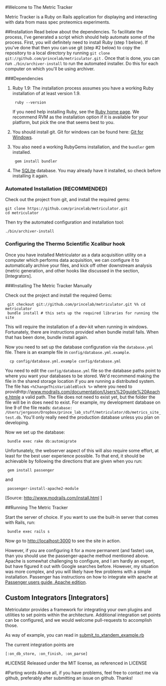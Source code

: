 #Welcome to The Metric Tracker

Metric Tracker is a Ruby on Rails application for displaying and interacting with data from
mass spec proteomics experiments.


##Installation
Read below about the dependencies.  To facilitate the process, I've generated a script which should help automate some of the process.  First, you will definitely need to install Ruby (step 1 below).  If you've done that then you can use git (step #2 below) to copy the repository to a local directory by running `git clone git://github.com/princelab/metriculator.git` . Once that is done, you can run `./bin/archiver-install` to run the automated installer.  Do this for each computer on which you'll be using archiver.

###Dependencies

1. Ruby 1.9:
   The installation process assumes you have a working Ruby installation of
   at least version 1.9.

        ruby --version

   If you need help installing Ruby, see the
   [Ruby home page](http://www.ruby-lang.org/en/downloads/).
   We recommend RVM as the installation option if it is available for your
   platform, but pick the one that seems best to you.

2. You should install git.  Git for windows can be found here: [Git for Windows](http://code.google.com/p/msysgit/).

3. You also need a working RubyGems installation, and the `bundler` gem
   installed.

        gem install bundler

4. The [SQLite](http://www.sqlite.org/) database. You may already have
   it installed, so check before installing it again.

### Automated Installation (RECOMMENDED)

Check out the project from git, and install the required gems:
  
    git clone https://github.com/princelab/metriculator.git 
    cd metriculator

Then try the automated configuration and installation tool: 

    ./bin/archiver-install 

### Configuring the Thermo Scientific Xcalibur hook

Once you have installed Metriculator as a data acquisition utility on a computer which performs data acquisition, we can configure it to automatically archive your files, and kick off other downstream analysis (metric generation, and other hooks like discussed in the section, [Integrators].  
    

###Installing The Metric Tracker Manually

Check out the project and install the required Gems:

     git checkout git://github.com/princelab/metriculator.git %% cd metriculator
     bundle install # this sets up the required libraries for running the site

This will require the installation of a dev-kit when running in windows.
Fortunately, there are instructions provided when bundle install fails.
When that has been done, bundle install again.

Now you need to set up the database configuration via the `database.yml`
file. There is an example file in `config/database.yml.example`.

      cp config/database.yml.example config/database.yml

You need to edit the `config/database.yml` file so the database paths point to where you want your databases to be stored.  We'd recommend making the file in the shared storage location if you are running a distributed system.  The file has `<%ChangeThisVariableBlock %>` where you need to providhttp://www.modrails.com/documentation/Users%20guide%20Apache.htmle a valid path. The file does not need to exist yet, but the folder the file will be in does need to exist. For example, my development database on line 9 of the file reads: 
`database: /Users/jergason/Dropbox/prince_lab_stuff/metriculator/db/metrics_site_test.db`.  You'll only really need the production database unless you plan on developing.  

Now we set up the database:

     bundle exec rake db:automigrate


Unfortunately, the webserver aspect of this will also require some effort,
at least for the best user experience possible.  To that end, it should
be achievable by following the directions that are given when you run:

     gem install passenger

and

     passenger-install-apache2-module

[Source: http://www.modrails.com/install.html ]

##Running The Metric Tracker

Start the server of choice. If you want to use the
built-in server that comes with Rails, run:

     bundle exec rails s

Now go to [http://localhost:3000](http://localhost:3000) to see the site
in action.

However, if you are configuring it for a more permanent (and faster) use, than you should use the passenger-apache method mentioned above.  Apache is somewhat challenging to configure, and I am hardly an expert, but have figured it out with Google searches before.  However, my situation was more complex, and you will likely have few problems with a simple installation.  Passenger has instructions on how to integrate with apache at [Passenger users guide, Apache edition](http://www.modrails.com/documentation/Users%20guide%20Apache.html).

## Custom Integrators [Integrators]

Metriculator provides a framework for integrating your own plugins and utilities to set points within the architecture.  Additional integration set points can be configured, and we would welcome pull-requests to accomplish those.

As way of example, you can read in [submit\_to\_xtandem\_example.rb](lib/integrators/submit_to_xtandem_example.rb)

The current integration points are 
    
    [:on_db_store, :on_finish, :on_parse]

#LICENSE
Released under the MIT license, as referenced in LICENSE



#Parting words
Above all, if you have problems, feel free to contact me via github, preferably after submitting an issue on github.  Thanks!
